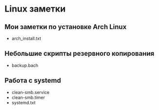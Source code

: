 # Linux заметки
## Мои заметки по установке Arch Linux
* arch_install.txt
## Небольшие скрипты резервного копирования
* backup.bach
## Работа с systemd
* clean-smb.service
* clean-smb.timer
* systemd.txt